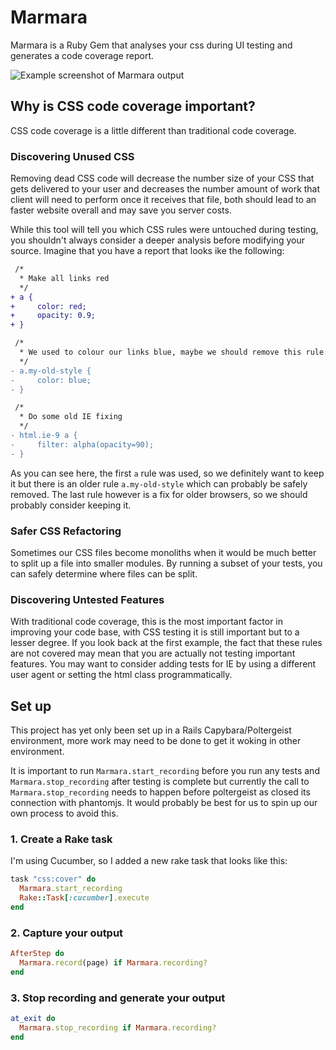# Marmara
Marmara is a Ruby Gem that analyses your css during UI testing and generates a code coverage report.

![Example screenshot of Marmara output](https://i.imgur.com/N7J6wjD.png)

## Why is CSS code coverage important?
CSS code coverage is a little different than traditional code coverage.

### Discovering Unused CSS
Removing dead CSS code will decrease the number size of your CSS that gets delivered to your user and decreases the number amount of work that client will need to perform once it receives that file, both should lead to an faster website overall and may save you server costs.

While this tool will tell you which CSS rules were untouched during testing, you shouldn't always consider a deeper analysis before modifying your source. Imagine that you have a report that looks ike the following:

```diff
 /*
  * Make all links red
  */
+ a {
+     color: red;
+     opacity: 0.9;
+ }

 /*
  * We used to colour our links blue, maybe we should remove this rule...
  */
- a.my-old-style {
-     color: blue;
- }

 /*
  * Do some old IE fixing
  */
- html.ie-9 a {
-     filter: alpha(opacity=90);
- }
```

As you can see here, the first `a` rule was used, so we definitely want to keep it but there is an older rule `a.my-old-style` which can probably be safely removed. The last rule however is a fix for older browsers, so we should probably consider keeping it.

### Safer CSS Refactoring
Sometimes our CSS files become monoliths when it would be much better to split up a file into smaller modules. By running a subset of your tests, you can safely determine where files can be split.

### Discovering Untested Features
With traditional code coverage, this is the most important factor in improving your code base, with CSS testing it is still important but to a lesser degree. If you look back at the first example, the fact that these rules are not covered may mean that you are actually not testing important features. You may want to consider adding tests for IE by using a different user agent or setting the html class programmatically.

## Set up
This project has yet only been set up in a Rails Capybara/Poltergeist environment, more work may need to be done to get it woking in other environment.

It is important to run `Marmara.start_recording` before you run any tests and `Marmara.stop_recording` after testing is complete but currently the call to `Marmara.stop_recording` needs to happen before poltergeist as closed its connection with phantomjs. It would probably be best for us to spin up our own process to avoid this.

### 1. Create a Rake task

I'm using Cucumber, so I added a new rake task that looks like this:

```ruby
task "css:cover" do
  Marmara.start_recording
  Rake::Task[:cucumber].execute
end
```

### 2. Capture your output

```ruby
AfterStep do
  Marmara.record(page) if Marmara.recording?
end
```

### 3. Stop recording and generate your output

```ruby
at_exit do
  Marmara.stop_recording if Marmara.recording?
end
```

